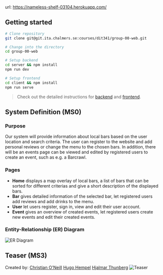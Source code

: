 url: https://nameless-shelf-03104.herokuapp.com/

## Getting started

```bash
# Clone repository
git clone git@git.ita.chalmers.se:courses/dit341/group-00-web.git

# Change into the directory
cd group-00-web

# Setup backend
cd server && npm install
npm run dev

# Setup frontend
cd client && npm install
npm run serve
```

> Check out the detailed instructions for [backend](./server/README.md) and [frontend](./client/README.md).

## System Definition (MS0)

### Purpose

Our system will provide information about local bars based on the user location and search criteria. The user can register to the website and add personal reviews or change the menu to the chosen bars. In addition, there will be an events page can be viewed and edited by registered users to create an event, such as e.g. a Barcrawl.

### Pages

- **Home** displays a map overlay of local bars, a list of bars that can be sorted for different criterias and give a short description of the displayed bars.
- **Bar** gives detailed information of the selected bar, let registered users add reviews and add drinks to the menu.
- **User** let users register, sign in, view and edit their user account.
- **Event** gives an overview of created events, let registered users create new events and edit their created events.

### Entity-Relationship (ER) Diagram

![ER Diagram](./images/er_diagram.png)

## Teaser (MS3)
Created by:
[Christian O'Neill](https://git.chalmers.se/oneillc)
[Hugo Hempel](https://git.chalmers.se/hugohe)
[Hjalmar Thunberg](https://git.chalmers.se/hjathu)
![Teaser](./images/teaser.png)
